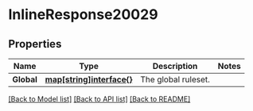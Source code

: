 # InlineResponse20029

## Properties

Name | Type | Description | Notes
------------ | ------------- | ------------- | -------------
**Global** | [**map[string]interface{}**](map[string]interface{}.md) | The global ruleset. | 

[[Back to Model list]](../README.md#documentation-for-models) [[Back to API list]](../README.md#documentation-for-api-endpoints) [[Back to README]](../README.md)


